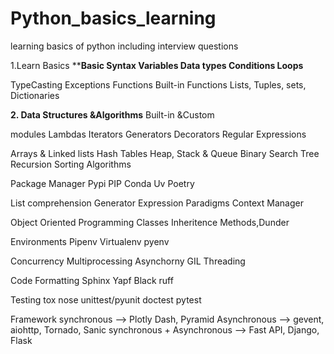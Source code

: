 # Python_basics_learning
learning basics of python including interview questions

1.Learn Basics
****Basic Syntax
Variables
Data types
Conditions
Loops**

TypeCasting
Exceptions
Functions
Built-in Functions
Lists, Tuples, sets, Dictionaries

**2. Data Structures &Algorithms**
Built-in &Custom

modules
Lambdas
Iterators
Generators
Decorators
Regular Expressions

Arrays & Linked lists
Hash Tables
Heap, Stack & Queue
Binary Search Tree
Recursion
Sorting Algorithms


Package Manager
Pypi
PIP
Conda
Uv
Poetry

List comprehension
Generator Expression
Paradigms
Context Manager


Object Oriented Programming
Classes
Inheritence
Methods,Dunder


Environments
Pipenv
Virtualenv
pyenv

Concurrency
Multiprocessing
Asynchorny
GIL
Threading

Code Formatting
Sphinx
Yapf
Black
ruff

Testing
tox
nose
unittest/pyunit
doctest
pytest


Framework
synchronous --> Plotly Dash, Pyramid
Asynchronous --> gevent, aiohttp, Tornado, Sanic
synchronous + Asynchronous --> Fast API, Django, Flask 




